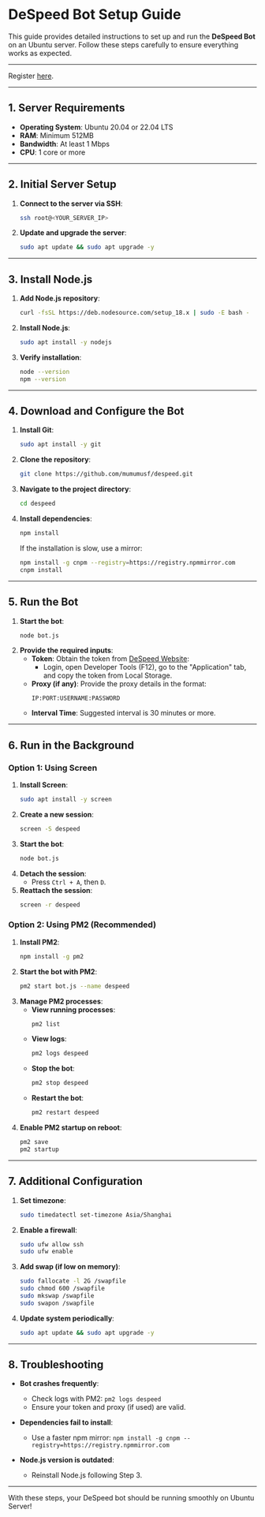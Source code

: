 # DeSpeed Bot Setup Guide

This guide provides detailed instructions to set up and run the **DeSpeed Bot** on an Ubuntu server. Follow these steps carefully to ensure everything works as expected.

---

Register [here](https://app.despeed.net/register?ref=15UZoaSGy0F3).

---

## **1. Server Requirements**
- **Operating System**: Ubuntu 20.04 or 22.04 LTS
- **RAM**: Minimum 512MB
- **Bandwidth**: At least 1 Mbps
- **CPU**: 1 core or more

---

## **2. Initial Server Setup**
1. **Connect to the server via SSH**:
   ```bash
   ssh root@<YOUR_SERVER_IP>
   ```
2. **Update and upgrade the server**:
   ```bash
   sudo apt update && sudo apt upgrade -y
   ```

---

## **3. Install Node.js**
1. **Add Node.js repository**:
   ```bash
   curl -fsSL https://deb.nodesource.com/setup_18.x | sudo -E bash -
   ```
2. **Install Node.js**:
   ```bash
   sudo apt install -y nodejs
   ```
3. **Verify installation**:
   ```bash
   node --version
   npm --version
   ```

---

## **4. Download and Configure the Bot**
1. **Install Git**:
   ```bash
   sudo apt install -y git
   ```
2. **Clone the repository**:
   ```bash
   git clone https://github.com/mumumusf/despeed.git
   ```
3. **Navigate to the project directory**:
   ```bash
   cd despeed
   ```
4. **Install dependencies**:
   ```bash
   npm install
   ```
   If the installation is slow, use a mirror:
   ```bash
   npm install -g cnpm --registry=https://registry.npmmirror.com
   cnpm install
   ```

---

## **5. Run the Bot**
1. **Start the bot**:
   ```bash
   node bot.js
   ```
2. **Provide the required inputs**:
   - **Token**: Obtain the token from [DeSpeed Website](https://app.despeed.net):
     - Login, open Developer Tools (F12), go to the "Application" tab, and copy the token from Local Storage.
   - **Proxy (if any)**: Provide the proxy details in the format:
     ```
     IP:PORT:USERNAME:PASSWORD
     ```
   - **Interval Time**: Suggested interval is 30 minutes or more.

---

## **6. Run in the Background**
### **Option 1: Using Screen**
1. **Install Screen**:
   ```bash
   sudo apt install -y screen
   ```
2. **Create a new session**:
   ```bash
   screen -S despeed
   ```
3. **Start the bot**:
   ```bash
   node bot.js
   ```
4. **Detach the session**:
   - Press `Ctrl + A`, then `D`.
5. **Reattach the session**:
   ```bash
   screen -r despeed
   ```

### **Option 2: Using PM2 (Recommended)**
1. **Install PM2**:
   ```bash
   npm install -g pm2
   ```
2. **Start the bot with PM2**:
   ```bash
   pm2 start bot.js --name despeed
   ```
3. **Manage PM2 processes**:
   - **View running processes**:
     ```bash
     pm2 list
     ```
   - **View logs**:
     ```bash
     pm2 logs despeed
     ```
   - **Stop the bot**:
     ```bash
     pm2 stop despeed
     ```
   - **Restart the bot**:
     ```bash
     pm2 restart despeed
     ```
4. **Enable PM2 startup on reboot**:
   ```bash
   pm2 save
   pm2 startup
   ```

---

## **7. Additional Configuration**
1. **Set timezone**:
   ```bash
   sudo timedatectl set-timezone Asia/Shanghai
   ```
2. **Enable a firewall**:
   ```bash
   sudo ufw allow ssh
   sudo ufw enable
   ```
3. **Add swap (if low on memory)**:
   ```bash
   sudo fallocate -l 2G /swapfile
   sudo chmod 600 /swapfile
   sudo mkswap /swapfile
   sudo swapon /swapfile
   ```
4. **Update system periodically**:
   ```bash
   sudo apt update && sudo apt upgrade -y
   ```

---

## **8. Troubleshooting**
- **Bot crashes frequently**:
  - Check logs with PM2: `pm2 logs despeed`
  - Ensure your token and proxy (if used) are valid.

- **Dependencies fail to install**:
  - Use a faster npm mirror: `npm install -g cnpm --registry=https://registry.npmmirror.com`

- **Node.js version is outdated**:
  - Reinstall Node.js following Step 3.

---

With these steps, your DeSpeed bot should be running smoothly on Ubuntu Server!
